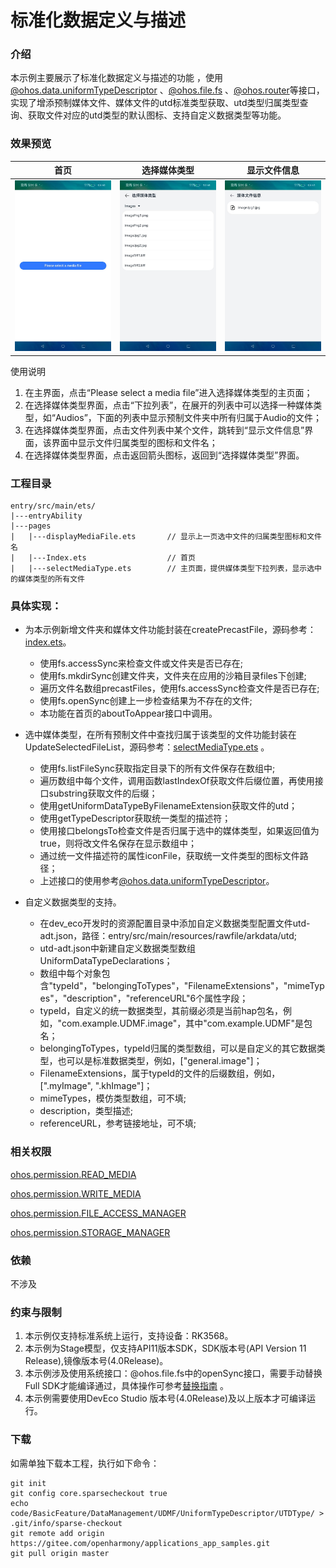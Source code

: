 #  标准化数据定义与描述 

### 介绍

 本示例主要展示了标准化数据定义与描述的功能 ，使用[@ohos.data.uniformTypeDescriptor](https://gitee.com/openharmony/docs/blob/master/zh-cn/application-dev/reference/apis/js-apis-data-uniformTypeDescriptor.md) 、[@ohos.file.fs](https://gitee.com/openharmony/docs/blob/master/zh-cn/application-dev/reference/apis/js-apis-file-fs.md) 、[@ohos.router](https://gitee.com/openharmony/docs/blob/master/zh-cn/application-dev/reference/apis/js-apis-router.md)等接口，实现了增添预制媒体文件、媒体文件的utd标准类型获取、utd类型归属类型查询、获取文件对应的utd类型的默认图标、支持自定义数据类型等功能。

### 效果预览

|首页|选择媒体类型|显示文件信息|
|--------------------------------|--------------------------------|--------------------------------|
|![image](screenshots/first.png)|![image](screenshots/select_type.png)|![image](screenshots/display_file.png)|

使用说明
1. 在主界面，点击“Please select a media file”进入选择媒体类型的主页面；
2. 在选择媒体类型界面，点击“下拉列表”，在展开的列表中可以选择一种媒体类型，如“Audios”，下面的列表中显示预制文件夹中所有归属于Audio的文件；
3. 在选择媒体类型界面，点击文件列表中某个文件，跳转到“显示文件信息”界面，该界面中显示文件归属类型的图标和文件名；
4. 在选择媒体类型界面，点击返回箭头图标，返回到“选择媒体类型”界面。

### 工程目录

```
entry/src/main/ets/
|---entryAbility
|---pages
|   |---displayMediaFile.ets       // 显示上一页选中文件的归属类型图标和文件名
|   |---Index.ets                  // 首页
|   |---selectMediaType.ets        // 主页面，提供媒体类型下拉列表，显示选中的媒体类型的所有文件
```

### 具体实现：

* 为本示例新增文件夹和媒体文件功能封装在createPrecastFile，源码参考：[index.ets](entry/src/main/ets/pages/Index.ets)。
    * 使用fs.accessSync来检查文件或文件夹是否已存在;
    * 使用fs.mkdirSync创建文件夹，文件夹在应用的沙箱目录files下创建;
    * 遍历文件名数组precastFiles，使用fs.accessSync检查文件是否已存在;
    * 使用fs.openSync创建上一步检查结果为不存在的文件;
    * 本功能在首页的aboutToAppear接口中调用。
    
* 选中媒体类型，在所有预制文件中查找归属于该类型的文件功能封装在UpdateSelectedFileList，源码参考：[selectMediaType.ets](entry/src/main/ets/pages/selectMediaType.ets) 。
  * 使用fs.listFileSync获取指定目录下的所有文件保存在数组中;
  * 遍历数组中每个文件，调用函数lastIndexOf获取文件后缀位置，再使用接口substring获取文件的后缀；
  * 使用getUniformDataTypeByFilenameExtension获取文件的utd；
  * 使用getTypeDescriptor获取统一类型的描述符；
  * 使用接口belongsTo检查文件是否归属于选中的媒体类型，如果返回值为true，则将改文件名保存在显示数组中；
  * 通过统一文件描述符的属性iconFile，获取统一文件类型的图标文件路径；
  * 上述接口的使用参考[@ohos.data.uniformTypeDescriptor](https://gitee.com/openharmony/docs/blob/master/zh-cn/application-dev/reference/apis/js-apis-data-uniformTypeDescriptor.md)。

* 自定义数据类型的支持。
    * 在dev_eco开发时的资源配置目录中添加自定义数据类型配置文件utd-adt.json，路径：entry/src/main/resources/rawfile/arkdata/utd;
    * utd-adt.json中新建自定义数据类型数组UniformDataTypeDeclarations；
    * 数组中每个对象包含"typeId"，"belongingToTypes"，"FilenameExtensions"，"mimeTypes"，"description"，"referenceURL"6个属性字段；
    * typeId，自定义的统一数据类型，其前缀必须是当前hap包名，例如，"com.example.UDMF.image"，其中"com.example.UDMF"是包名；
    * belongingToTypes，typeId归属的类型数组，可以是自定义的其它数据类型，也可以是标准数据类型，例如，["general.image"]；
    * FilenameExtensions，属于typeId的文件的后缀数组，例如，[".myImage", ".khImage"]；
    * mimeTypes，模仿类型数组，可不填;
    * description，类型描述;
    * referenceURL，参考链接地址，可不填;

### 相关权限

[ohos.permission.READ_MEDIA](https://gitee.com/openharmony/docs/blob/master/zh-cn/application-dev/security/permission-list.md#ohospermissionread_media)

[ohos.permission.WRITE_MEDIA](https://gitee.com/openharmony/docs/blob/master/zh-cn/application-dev/security/permission-list.md#ohospermissionwrite_media)

[ohos.permission.FILE_ACCESS_MANAGER](https://gitee.com/openharmony/docs/blob/master/zh-cn/application-dev/security/permission-list.md#ohospermissionfile_access_manager)

[ohos.permission.STORAGE_MANAGER](https://gitee.com/openharmony/docs/blob/master/zh-cn/application-dev/security/permission-list.md#ohospermissionstorage_manager)

### 依赖

不涉及

### 约束与限制

1. 本示例仅支持标准系统上运行，支持设备：RK3568。
2. 本示例为Stage模型，仅支持API11版本SDK，SDK版本号(API Version 11 Release),镜像版本号(4.0Release)。
3. 本示例涉及使用系统接口：@ohos.file.fs中的openSync接口，需要手动替换Full SDK才能编译通过，具体操作可参考[替换指南](https://docs.openharmony.cn/pages/v3.2/zh-cn/application-dev/quick-start/full-sdk-switch-guide.md/) 。
4. 本示例需要使用DevEco Studio 版本号(4.0Release)及以上版本才可编译运行。
### 下载

如需单独下载本工程，执行如下命令：

    git init
    git config core.sparsecheckout true
    echo code/BasicFeature/DataManagement/UDMF/UniformTypeDescriptor/UTDType/ > .git/info/sparse-checkout
    git remote add origin https://gitee.com/openharmony/applications_app_samples.git
    git pull origin master
